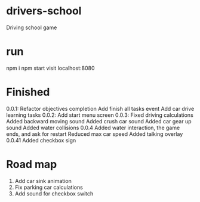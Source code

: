 # drivers-school
Driving school game

# run

npm i
npm start
visit localhost:8080

# Finished
0.0.1:
    Refactor objectives completion
    Add finish all tasks event
    Add car drive learning tasks
0.0.2:
    Add start menu screen
0.0.3:
    Fixed driving calculations
    Added backward moving sound
    Added crush car sound
    Added car gear up sound
    Added water collisions
0.0.4
    Added water interaction, the game ends, and ask for restart
    Reduced max car speed
    Added talking overlay
0.0.41
    Added checkbox sign
# Road map
1. Add car sink animation
2. Fix parking car calculations
3. Add sound for checkbox switch